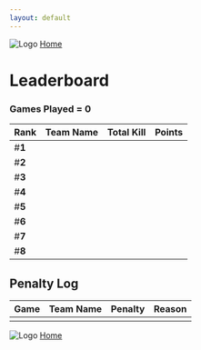 ```yaml
---
layout: default
---
```


![Logo](https://kanziebub.github.io/ProjectSEA/assets/images/bullet_rev.png)
[Home](https://kanziebub.github.io/ProjectSEA/)

# **Leaderboard**

### Games Played = 0

|  Rank  | **Team Name**         | Total Kill | **Points** |
|:-------|:----------------------|:-----------|:-----------|
| #**1** |                       |            |            |
| #**2** |                       |            |            |
| #**3** |                       |            |            |
| #**4** |                       |            |            |
| #**5** |                       |            |            |
| #**6** |                       |            |            |
| #**7** |                       |            |            |
| #**8** |                       |            |            |

## Penalty Log

|  Game  | Team Name | Penalty | Reason                |
|:-------|:----------|:--------|:----------------------|
|        |           |         |                       |

![Logo](https://kanziebub.github.io/ProjectSEA/assets/images/bullet_rev.png)
[Home](https://kanziebub.github.io/ProjectSEA/)
